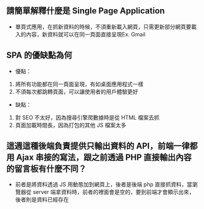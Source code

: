 ﻿## 請簡單解釋什麼是 Single Page Application
- 單頁式應用，在抓新資料的時候，不須重新載入網頁，只需更新部分網頁要載入的內容，新資料就可以在同一頁面直接呈現Ex. Gmail 

## SPA 的優缺點為何
- 優點：
1. 將所有功能都在同一頁面呈現，有如桌面應用程式一樣
2. 不須每次都跳轉頁面，可以讓使用者的用戶體驗更好
- 缺點：
1. 對 SEO 不太好，因為搜尋引擎爬數據時是從 HTML 檔案去抓 
2. 頁面加載時間長，因為打包的其他 JS 檔案太多


## 這週這種後端負責提供只輸出資料的 API，前端一律都用 Ajax 串接的寫法，跟之前透過 PHP 直接輸出內容的留言板有什麼不同？
- 前者是將資料透過 JS 用動態加到網頁上，後者是後端 php 直接抓資料，當瀏覽器從 server 端拿資料時，前者的裡面會是空的，要到前端才會顯示出來，後者則是資料已經存在